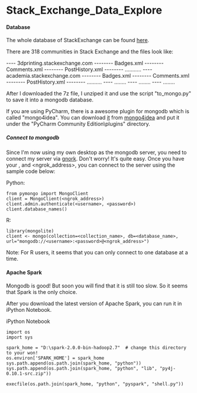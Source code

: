 # Stack_Exchange_Data_Explore

#### Database 
The whole database of StackExchange can be found <a href="https://archive.org/details/stackexchange">here</a>.    

There are 318 communities in Stack Exchange and the files look like:  

---- 3dprinting.stackexchange.com
-------- Badges.xml
-------- Comments.xml
-------- PostHistory.xml
-------- ...........
---- academia.stackexchange.com
-------- Badges.xml
-------- Comments.xml
-------- PostHistory.xml
-------- ..........
---- ........ 
---- ........ 
---- ........ 

After I downloaded the 7z file, I unziped it and use the script "to_mongo.py" to save it into a mongodb database.    

If you are using PyCharm, there is a awesome plugin for mongodb which is called "mongo4idea". 
You can download <a href="https://github.com/dboissier/mongo4idea/raw/master/snapshot/mongo4idea-0.8.0-idea2016-distribution.zip">it</a> 
from <a href="https://github.com/dboissier/mongo4idea">mongo4idea</a> and put it under the "PyCharm Community Edition\plugins" directory.

##### Connect to mongodb
Since I'm now using my own desktop as the mongodb server, you need to connect my server via <a href="https://ngrok.com/">gnork</a>. Don't worry! It's quite easy. 
Once you have your <username>, <password> and <ngrok_address>, you can connect to the server using the sample code below:  

Python:  
~~~~
from pymongo import MongoClient
client = MongoClient(<ngrok_address>)
client.admin.authenticate(<username>, <password>)
client.database_names()
~~~~

R:  
~~~~
library(mongolite)
client <- mongo(collection=<collection_name>, db=<database_name>, url="mongodb://<username>:<password>@<ngrok_address>")
~~~~

Note: For R users, it seems that you can only connect to one database at a time.

#### Apache Spark
Mongodb is good! But soon you will find that it is still too slow. So it seems that Spark is the only choice.   

After you download the latest version of Apache Spark, you can run it in iPython Notebook.  

iPython Notebook
~~~~
import os
import sys

spark_home = "D:\spark-2.0.0-bin-hadoop2.7"  # change this directory to your won! 
os.environ['SPARK_HOME'] = spark_home
sys.path.append(os.path.join(spark_home, "python"))
sys.path.append(os.path.join(spark_home, "python", "lib", "py4j-0.10.1-src.zip"))

execfile(os.path.join(spark_home, "python", "pyspark", "shell.py"))
~~~~









